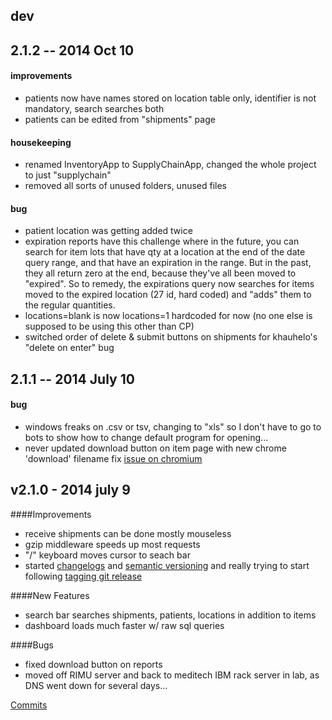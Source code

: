 ## dev

## 2.1.2 -- 2014 Oct 10

#### improvements
- patients now have names stored on location table only, identifier is not mandatory, search searches both
- patients can be edited from "shipments" page

#### housekeeping
- renamed InventoryApp to SupplyChainApp, changed the whole project to just "supplychain" 
- removed all sorts of unused folders, unused files

#### bug
 - patient location was getting added twice
 - expiration reports have this challenge where in the future, you can search for item lots that have qty at a location at the end of the date query range, and that have an expiration in the range. But in the past, they all return zero at the end, because they've all been moved to "expired". So to remedy, the expirations query now searches for items moved to the expired location (27 id, hard coded) and "adds" them to the regular quantities.
 - locations=blank is now locations=1 hardcoded for now (no one else is supposed to be using this other than CP)
 - switched order of delete & submit buttons on shipments for khauhelo's "delete on enter" bug 

## 2.1.1 -- 2014 July 10

#### bug
 - windows freaks on .csv or tsv, changing to "xls" so I don't have to go to bots to show how to change default program for opening... 
 - never updated download button on item page with new chrome 'download' filename fix  [issue on chromium](https://code.google.com/p/chromium/issues/detail?id=373182)

## v2.1.0 - 2014 july 9

####Improvements
 - receive shipments can be done mostly mouseless
 - gzip middleware speeds up most requests
 - "/" keyboard moves cursor to seach bar
 - started [changelogs](http://www.mehdi-khalili.com/better-git-release-notes) and [semantic versioning](http://semver.org/) and really trying to start following [tagging git release](http://nvie.com/posts/a-successful-git-branching-model/)

####New Features
 - search bar searches shipments, patients, locations in addition to items
 - dashboard loads much faster w/ raw sql queries

####Bugs
 - fixed download button on reports
 - moved off RIMU server and back to meditech IBM rack server in lab, as DNS went down for several days...

[Commits](https://github.com/kdoran/botsinven/compare/master...dev)



